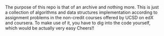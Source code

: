 The purpose of this repo is that of an archive and nothing more.
This is just a collection of algorithms and data structures implementation according to assignment problems in the non-credit courses offered by UCSD on edX and coursera. To make use of it, you have to dig into the code yourself, which would be actually very easy
Cheers!!
